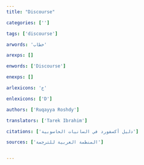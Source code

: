 ```yaml
---
title: "Discourse"

categories: ['']

tags: ['discourse']

arwords: 'خطاب'

arexps: []

enwords: ['Discourse']

enexps: []

arlexicons: 'خ'

enlexicons: ['D']

authors: ['Ruqayya Roshdy']

translators: ['Tarek Ibrahim']

citations: ['دليل أكسفورد في السانيات الحاسوبية']

sources: ['المنظمة العربية للترجمة']


---
```

